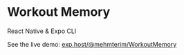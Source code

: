 # Workout Memory

React Native & Expo CLI

See the live demo:
[exp.host/@mehmterim/WorkoutMemory](https://exp.host/@mehmterim/WorkoutMemory)
